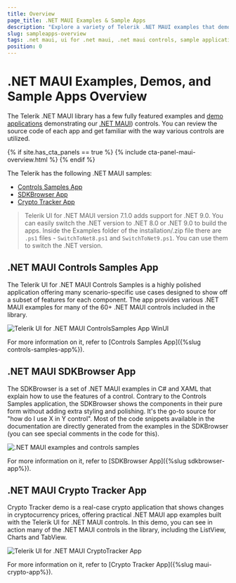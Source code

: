 ```yaml
---
title: Overview
page_title: .NET MAUI Examples & Sample Apps
description: "Explore a variety of Telerik .NET MAUI examples that demonstrate its flexibility in cross-platform app development. Try sample applications!"
slug: sampleapps-overview
tags: .net maui, ui for .net maui, .net maui controls, sample applications, demos, .net maui samples
position: 0
---
```


# .NET MAUI Examples, Demos, and Sample Apps Overview

The Telerik .NET MAUI library has a few fully featured examples and [demo applications](https://www.telerik.com/maui-ui/demo-apps/controls) demonstrating our [.NET MAUI](https://www.telerik.com/maui-ui)) controls. You can review the source code of each app and get familiar with the way various controls are utilized.

{% if site.has_cta_panels == true %}
{% include cta-panel-maui-overview.html %}
{% endif %}

The Telerik has the following .NET MAUI samples:

* [Controls Samples App](#controls-samples-app)
* [SDKBrowser App](#sdkbrowser-app)
* [Crypto Tracker App](#crypto-tracker-app)

> Telerik UI for .NET MAUI version 7.1.0 adds support for .NET 9.0. You can easily switch the .NET version to .NET 8.0 or .NET 9.0 to build the apps. 
> Inside the Examples folder of the installation/.zip file there are `.ps1` files - `SwitchToNet8.ps1` and `SwitchToNet9.ps1`. You can use them to switch the .NET version.

## .NET MAUI Controls Samples App

The Telerik UI for .NET MAUI Controls Samples is a highly polished application offering many scenario-specific use cases designed to show off a subset of features for each component. The app provides various .NET MAUI examples for many of the 60+ .NET MAUI controls included in the library.

![Telerik UI for .NET MAUI ControlsSamples App WinUI](images/controlssamples-winui.png)

For more information on it, refer to [Controls Samples App]({%slug controls-samples-app%}).

## .NET MAUI SDKBrowser App

The SDKBrowser is a set of .NET MAUI examples in C# and XAML that explain how to use the features of a control. Contrary to the Controls Samples application, the SDKBrowser shows the components in their pure form without adding extra styling and polishing. It's the go-to source for "how do I use X in Y control". Most of the code snippets available in the documentation are directly generated from the examples in the SDKBrowser (you can see special comments in the code for this).

![.NET MAUI examples and controls samples](images/sdk-mobile.png)

For more information on it, refer to [SDKBrowser App]({%slug sdkbrowser-app%}).

## .NET MAUI Crypto Tracker App 

Crypto Tracker demo is a real-case crypto application that shows changes in cryptocurrency prices, offering practical .NET MAUI app examples built with the Telerik UI for .NET MAUI controls. In this demo, you can see in action many of the .NET MAUI controls in the library, including the ListView, Charts and TabView.

![Telerik UI for .NET MAUI CryptoTracker App](../images/crypto-app.png)

For more information on it, refer to [Crypto Tracker App]({%slug maui-crypto-app%}).
